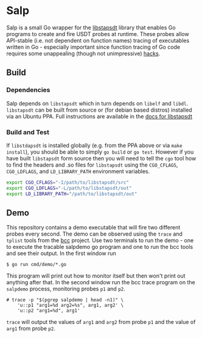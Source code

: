 # Salp

Salp is a small Go wrapper for the
[libstapsdt](https://github.com/sthima/libstapsdt) library that enables Go
programs to create and fire USDT probes at runtime. These probes allow
API-stable (i.e. not dependent on function names) tracing of executables written
in Go - especially important since function tracing of Go code requires some
unappealing (though not unimpressive)
[hacks](http://www.brendangregg.com/blog/2017-01-31/golang-bcc-bpf-function-tracing.html).

## Build

### Dependencies

Salp depends on `libstapsdt` which in turn depends on `libelf` and `libdl`.
`libstapsdt` can be built from source or (for debian based distros) installed
via an Ubuntu PPA. Full instructions are available in the [docs for
libstapsdt](http://libstapsdt.readthedocs.io/en/latest/getting-started/getting-started.html)

### Build and Test

If `libstdapsdt` is installed globally (e.g. from the PPA above or via `make
install`), you should be able to simply `go build` or `go test`. However if you
have built `libstapsdt` form source then you will need to tell the `cgo` tool
how to find the headers and .so files for `libstapsdt` using the `CGO_CFLAGS`,
`CGO_LDFLAGS`, and `LD_LIBRARY_PATH` environment variables.

```bash
export CGO_CFLAGS="-I/path/to/libstapsdt/src"
export CGO_LDFLAGS="-L/path/to/libstapsdt/out"
export LD_LIBRARY_PATH="/path/to/libstapsdt/out"
```

## Demo

This repository contains a demo executable that will fire two different probes
every second. The demo can be observed using the `trace` and `tplist` tools from
the [bcc](https://github.com/iovisor/bcc) project. Use two terminals to run the
demo - one to execute the tracable salpdemo go program and one to run the bcc
tools and see their output. In the first window run

```
$ go run cmd/demo/*.go
```

This program will print out how to monitor itself but then won't print out
anything after that. In the second window run the bcc trace program on the
`salpdemo` process, monitoring probes `p1` and `p2`.

```
# trace -p "$(pgrep salpdemo | head -n1)" \
    'u::p1 "arg1=%d arg2=%s", arg1, arg2' \
    'u::p2 "arg1=%d", arg1'
```

`trace` will output the values of `arg1` and `arg2` from probe `p1` and the
value of `arg1` from probe `p2`.
